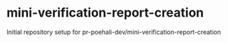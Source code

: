 # mini-verification-report-creation

Initial repository setup for pr-poehali-dev/mini-verification-report-creation